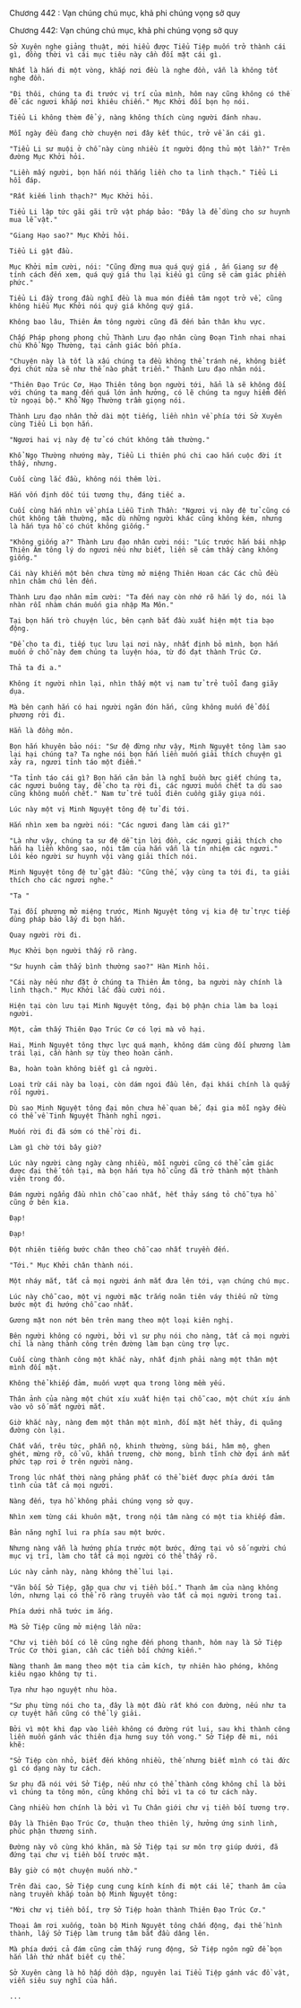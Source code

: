 




Chương 442 : Vạn chúng chú mục, khả phi chúng vọng sở quy


Chương 442: Vạn chúng chú mục, khả phi chúng vọng sở quy

	Sở Xuyên nghe giảng thuật, mới hiểu được Tiểu Tiệp muốn trở thành cái gì, đồng thời vì cái mục tiêu này cần đối mặt cái gì.

	Nhất là hắn đi một vòng, khắp nơi đều là nghe đồn, vẫn là không tốt nghe đồn.

	"Đi thôi, chúng ta đi trước vị trí của mình, hôm nay cũng không có thể để các ngươi khắp nơi khiêu chiến." Mục Khởi đối bọn họ nói.

	Tiểu Li không thèm để ý, nàng không thích cùng người đánh nhau.

	Mỗi ngày đều đang chờ chuyện nơi đây kết thúc, trở về ăn cái gì.

	"Tiểu Li sư muội ở chỗ này cùng nhiều ít người động thủ một lần?" Trên đường Mục Khởi hỏi.

	"Liền mấy người, bọn hắn nói thắng liền cho ta linh thạch." Tiểu Li hồi đáp.

	"Rất kiếm linh thạch?" Mục Khởi hỏi.

	Tiểu Li lập tức gãi gãi trữ vật pháp bảo: "Đây là để dùng cho sư huynh mua lễ vật."

	"Giang Hạo sao?" Mục Khởi hỏi.

	Tiểu Li gật đầu.

	Mục Khởi mỉm cười, nói: "Cũng đừng mua quá quý giá , ấn Giang sư đệ tính cách đến xem, quá quý giá thu lại kiểu gì cũng sẽ cảm giác phiền phức."

	Tiểu Li đầy trong đầu nghĩ đều là mua món điểm tâm ngọt trở về, cũng không hiểu Mục Khởi nói quý giá không quý giá.

	Không bao lâu, Thiên Âm tông người cũng đã đến bản thân khu vực.

	Chấp Pháp phong phong chủ Thành Lưu đạo nhân cùng Đoạn Tình nhai nhai chủ Khổ Ngọ Thường, tại cảnh giác bốn phía.

	"Chuyện này là tốt là xấu chúng ta đều không thể tránh né, không biết đợi chút nữa sẽ như thế nào phát triển." Thành Lưu đạo nhân nói.

	"Thiên Đạo Trúc Cơ, Hạo Thiên tông bọn người tới, hẳn là sẽ không đối với chúng ta mang đến quá lớn ảnh hưởng, có lẽ chúng ta nguy hiểm đến từ ngoại bộ." Khổ Ngọ Thường trầm giọng nói.

	Thành Lưu đạo nhân thở dài một tiếng, liền nhìn về phía tới Sở Xuyên cùng Tiểu Li bọn hắn.

	"Ngươi hai vị này đệ tử có chút không tầm thường."

	Khổ Ngọ Thường nhướng mày, Tiểu Li thiên phú chi cao hắn cuộc đời ít thấy, nhưng.

	Cuối cùng lắc đầu, không nói thêm lời.

	Hắn vốn định dốc túi tương thụ, đáng tiếc a.

	Cuối cùng hắn nhìn về phía Liễu Tinh Thần: "Ngươi vị này đệ tử cũng có chút không tầm thường, mặc dù những người khác cũng không kém, nhưng là hắn tựa hồ có chút không giống."

	"Không giống a?" Thành Lưu đạo nhân cười nói: "Lúc trước hắn bái nhập Thiên Âm tông lý do ngươi nếu như biết, liền sẽ cảm thấy càng không giống."

	Cái này khiến một bên chưa từng mở miệng Thiên Hoan các Các chủ đều nhìn chăm chú lên đến.

	Thành Lưu đạo nhân mỉm cười: "Ta đến nay còn nhớ rõ hắn lý do, nói là nhàn rỗi nhàm chán muốn gia nhập Ma Môn."

	Tại bọn hắn trò chuyện lúc, bên cạnh bắt đầu xuất hiện một tia bạo động.

	"Để cho ta đi, tiếp tục lưu lại nơi này, nhất định bỏ mình, bọn hắn muốn ở chỗ này đem chúng ta luyện hóa, từ đó đạt thành Trúc Cơ.

	Thả ta đi a."

	Không ít người nhìn lại, nhìn thấy một vị nam tử trẻ tuổi đang giãy dụa.

	Mà bên cạnh hắn có hai người ngăn đón hắn, cũng không muốn để đối phương rời đi.

	Hẳn là đồng môn.

	Bọn hắn khuyên bảo nói: "Sư đệ đừng như vậy, Minh Nguyệt tông làm sao lại hại chúng ta? Ta nghe nói bọn hắn liền muốn giải thích chuyện gì xảy ra, ngươi tỉnh táo một điểm."

	"Ta tỉnh táo cái gì? Bọn hắn căn bản là nghĩ buồn bực giết chúng ta, các ngươi buông tay, để cho ta rời đi, các ngươi muốn chết ta dù sao cũng không muốn chết." Nam tử trẻ tuổi điên cuồng giãy giụa nói.

	Lúc này một vị Minh Nguyệt tông đệ tử đi tới.

	Hắn nhìn xem ba người nói: "Các ngươi đang làm cái gì?"

	"Là như vậy, chúng ta sư đệ dễ tin lời đồn, các ngươi giải thích cho hắn hạ liền không sao, nội tâm của hắn vẫn là tín nhiệm các ngươi." Lôi kéo người sư huynh vội vàng giải thích nói.

	Minh Nguyệt tông đệ tử gật đầu: "Cũng thế, vậy cùng ta tới đi, ta giải thích cho các ngươi nghe."

	"Ta "

	Tại đối phương mở miệng trước, Minh Nguyệt tông vị kia đệ tử trực tiếp dùng pháp bảo lấy đi bọn hắn.

	Quay người rời đi.

	Mục Khởi bọn người thấy rõ ràng.

	"Sư huynh cảm thấy bình thường sao?" Hàn Minh hỏi.

	"Cái này nếu như đặt ở chúng ta Thiên Âm tông, ba người này chính là linh thạch." Mục Khởi lắc đầu cười nói.

	Hiện tại còn lưu tại Minh Nguyệt tông, đại bộ phận chia làm ba loại người.

	Một, cảm thấy Thiên Đạo Trúc Cơ có lợi mà vô hại.

	Hai, Minh Nguyệt tông thực lực quá mạnh, không dám cùng đối phương làm trái lại, cần hành sự tùy theo hoàn cảnh.

	Ba, hoàn toàn không biết gì cả người.

	Loại trừ cái này ba loại, còn dám ngoi đầu lên, đại khái chính là quấy rối người.

	Dù sao Minh Nguyệt tông đại môn chưa hề quan bế, đại gia mỗi ngày đều có thể về Tinh Nguyệt Thành nghỉ ngơi.

	Muốn rời đi đã sớm có thể rời đi.

	Làm gì chờ tới bây giờ?

	Lúc này người càng ngày càng nhiều, mỗi người cũng có thể cảm giác được đại thế tồn tại, mà bọn hắn tựa hồ cũng đã trở thành một thành viên trong đó.

	Đám người ngẩng đầu nhìn chỗ cao nhất, hết thảy sáng tỏ chỗ tựa hồ cũng ở bên kia.

	Đạp!

	Đạp!

	Đột nhiên tiếng bước chân theo chỗ cao nhất truyền đến.

	"Tới." Mục Khởi chân thành nói.

	Một nháy mắt, tất cả mọi người ánh mắt đưa lên tới, vạn chúng chú mục.

	Lúc này chỗ cao, một vị người mặc trắng noãn tiên váy thiếu nữ từng bước một đi hướng chỗ cao nhất.

	Gương mặt non nớt bên trên mang theo một loại kiên nghị.

	Bên người không có người, bởi vì sư phụ nói cho nàng, tất cả mọi người chỉ là nàng thành công trên đường làm bạn cùng trợ lực.

	Cuối cùng thành công một khắc này, nhất định phải nàng một thân một mình đối mặt.

	Không thể khiếp đảm, muốn vượt qua trong lòng mềm yếu.

	Thân ảnh của nàng một chút xíu xuất hiện tại chỗ cao, một chút xíu ánh vào vô số mắt người mắt.

	Giờ khắc này, nàng đem một thân một mình, đối mặt hết thảy, đi quãng đường còn lại.

	Chất vấn, trêu tức, phẫn nộ, khinh thường, sùng bái, hâm mộ, ghen ghét, mừng rỡ, cổ vũ, khẩn trương, chờ mong, bình tĩnh chờ đợi ánh mắt phức tạp rơi ở trên người nàng.

	Trong lúc nhất thời nàng phảng phất có thể biết được phía dưới tâm tình của tất cả mọi người.

	Nàng đến, tựa hồ không phải chúng vọng sở quy.

	Nhìn xem từng cái khuôn mặt, trong nội tâm nàng có một tia khiếp đảm.

	Bản năng nghĩ lui ra phía sau một bước.

	Nhưng nàng vẫn là hướng phía trước một bước, đứng tại vô số người chú mục vị trí, làm cho tất cả mọi người có thể thấy rõ.

	Lúc này cảnh này, nàng không thể lui lại.

	"Vãn bối Sở Tiệp, gặp qua chư vị tiền bối." Thanh âm của nàng không lớn, nhưng lại có thể rõ ràng truyền vào tất cả mọi người trong tai.

	Phía dưới nhã tước im ắng.

	Mà Sở Tiệp cũng mở miệng lần nữa:

	"Chư vị tiền bối có lẽ cũng nghe đến phong thanh, hôm nay là Sở Tiệp Trúc Cơ thời gian, cần các tiền bối chứng kiến."

	Nàng thanh âm mang theo một tia cảm kích, tự nhiên hào phóng, không kiêu ngạo không tự ti.

	Tựa như hạo nguyệt nhu hòa.

	"Sư phụ từng nói cho ta, đây là một đầu rất khó con đường, nếu như ta cự tuyệt hắn cũng có thể lý giải.

	Bởi vì một khi đạp vào liền không có đường rút lui, sau khi thành công liền muốn gánh vác thiên địa hưng suy tồn vong." Sở Tiệp đê mi, nói khẽ:

	"Sở Tiệp còn nhỏ, biết đến không nhiều, thế nhưng biết mình có tài đức gì có dạng này tư cách.

	Sư phụ đã nói với Sở Tiệp, nếu như có thể thành công không chỉ là bởi vì chúng ta tông môn, cũng không chỉ bởi vì ta có tư cách này.

	Càng nhiều hơn chính là bởi vì Tu Chân giới chư vị tiền bối tương trợ.

	Đây là Thiên Đạo Trúc Cơ, thuận theo thiên lý, hưởng ứng sinh linh, phúc phận thương sinh.

	Đường này vô cùng khó khăn, mà Sở Tiệp tại sư môn trợ giúp dưới, đã đứng tại chư vị tiền bối trước mặt.

	Bây giờ có một chuyện muốn nhờ."

	Trên đài cao, Sở Tiệp cung cung kính kính đi một cái lễ, thanh âm của nàng truyền khắp toàn bộ Minh Nguyệt tông:

	"Mời chư vị tiền bối, trợ Sở Tiệp hoàn thành Thiên Đạo Trúc Cơ."

	Thoại âm rơi xuống, toàn bộ Minh Nguyệt tông chấn động, đại thế hình thành, lấy Sở Tiệp làm trung tâm bắt đầu dâng lên.

	Mà phía dưới cả đám cũng cảm thấy rung động, Sở Tiệp ngôn ngữ để bọn hắn lần thứ nhất biết cụ thể.

	Sở Xuyên càng là hô hấp dồn dập, nguyên lai Tiểu Tiệp gánh vác đồ vật, viễn siêu suy nghĩ của hắn.

	...




